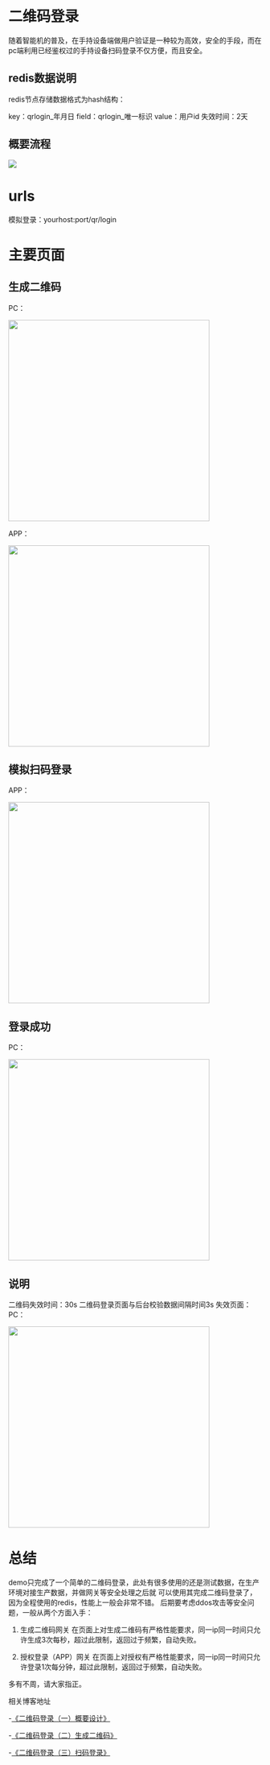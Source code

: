 # 二维码登录
随着智能机的普及，在手持设备端做用户验证是一种较为高效，安全的手段，而在pc端利用已经鉴权过的手持设备扫码登录不仅方便，而且安全。

## redis数据说明

redis节点存储数据格式为hash结构：

  key：qrlogin_年月日
  field：qrlogin_唯一标识
  value：用户id
  失效时间：2天

## 概要流程

<img  src="https://github.com/xvshu/qrlogin/blob/master/doc/img/%E8%AE%BE%E8%AE%A11.png">

# urls
  模拟登录：yourhost:port/qr/login

# 主要页面
## 生成二维码
PC：

<img width="400px" src="https://github.com/xvshu/qrlogin/blob/master/doc/img/main-1.jpg">

APP：

<img width="400px" src="https://github.com/xvshu/qrlogin/blob/master/doc/img/ap-main.jpg">

## 模拟扫码登录
APP：

<img width="400px" src="https://github.com/xvshu/qrlogin/blob/master/doc/img/aplogin.jpg">

## 登录成功
PC：

<img width="400px" src="https://github.com/xvshu/qrlogin/blob/master/doc/img/success1.jpg">



## 说明
二维码失效时间：30s
二维码登录页面与后台校验数据间隔时间3s
失效页面：
PC：

<img width="400px" src="https://github.com/xvshu/qrlogin/blob/master/doc/img/ap-loss.jpg">

# 总结
demo只完成了一个简单的二维码登录，此处有很多使用的还是测试数据，在生产环境对接生产数据，并做网关等安全处理之后就 可以使用其完成二维码登录了，因为全程使用的redis，性能上一般会非常不错。
后期要考虑ddos攻击等安全问题，一般从两个方面入手：

1. 生成二维码网关
在页面上对生成二维码有严格性能要求，同一ip同一时间只允许生成3次每秒，超过此限制，返回过于频繁，自动失败。

2. 授权登录（APP）网关
在页面上对授权有严格性能要求，同一ip同一时间只允许登录1次每分钟，超过此限制，返回过于频繁，自动失败。

多有不周，请大家指正。

相关博客地址

-[《二维码登录（一）概要设计》](https://blog.csdn.net/xvshu/article/details/80571897)

-[《二维码登录（二）生成二维码》](https://blog.csdn.net/xvshu/article/details/80572041)

-[《二维码登录（三）扫码登录》](https://blog.csdn.net/xvshu/article/details/80572372)





    
